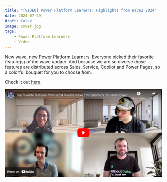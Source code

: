 ```yaml
---
title: "[VIDEO] Power Platform Learners: Highlights from Wave2 2024"
date: 2024-07-29
draft: false
image: cover.jpg
tags: 
    - Power Platform Learners
    - Video
---
```


New wave, new Power Platform Learners. Everyone picked their favorite feature(s) of the wave update. And because we are so diverse those features are distributed across Sales, Service, Copilot and Power Pages, so a colorful bouquet for you to choose from.

Check it out [here](https://youtu.be/Eskqu0sXaRA).

[![](video.jpg)](https://youtu.be/Eskqu0sXaRA)